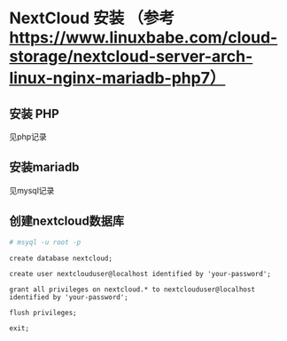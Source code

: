 # NextCloud 安装 （参考 https://www.linuxbabe.com/cloud-storage/nextcloud-server-arch-linux-nginx-mariadb-php7）

## 安装 PHP

见php记录

## 安装mariadb

见mysql记录

## 创建nextcloud数据库

```bash
# msyql -u root -p 
```

```mysql
create database nextcloud;

create user nextclouduser@localhost identified by 'your-password';

grant all privileges on nextcloud.* to nextclouduser@localhost identified by 'your-password';

flush privileges;

exit;

```
